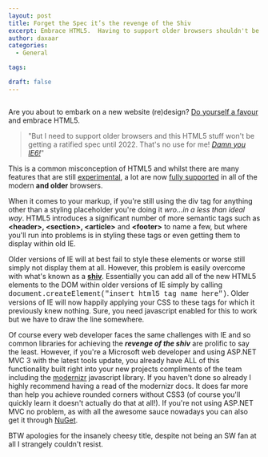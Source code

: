 ```yaml
---
layout: post
title: Forget the Spec it’s the revenge of the Shiv
excerpt: Embrace HTML5.  Having to support older browsers shouldn't be holding you back.
author: daxaar
categories:
  - General

tags:

draft: false
---
```

<p style="text-align:center;"><img src="http://frozenorange.files.wordpress.com/2011/11/111111_2302_forgetthesp13.png" alt="" />
    </p>

Are you about to embark on a new website (re)design?  <a href="http://net.tutsplus.com/tutorials/html-css-techniques/quick-tip-html5-features-you-should-be-using-right-now/">Do yourself a favour</a> and embrace HTML5. 

<blockquote>"But I need to support older browsers and this HTML5 stuff won't be getting a ratified spec until 2022.  That's no use for me!  <a href="http://www.ie6countdown.com/"><em>Damn you IE6!</em></a>"
</blockquote>

This is a common misconception of HTML5 and whilst there are many features that are still <a href="http://html5labs.interoperabilitybridges.com/">experimental</a>, a lot are now <a href="http://caniuse.com/">fully supported</a> in all of the modern <strong>and older</strong> browsers.

When it comes to your markup, if you're still using the div tag for anything other than a styling placeholder you're doing it <em>wro…in a less than ideal way</em>.  HTML5 introduces a significant number of more semantic tags such as <strong>&lt;header&gt;, &lt;section&gt;, &lt;article&gt;</strong> and <strong>&lt;footer&gt;</strong> to name a few, but where you'll run into problems is in styling these tags or even getting them to display within old IE.

Older versions of IE will at best fail to style these elements or worse still simply not display them at all.  However, this problem is easily overcome with what's known as a <a href="http://ejohn.org/blog/html5-shiv/"><strong>shiv</strong></a>.  Essentially you can add all of the new HTML5 elements to the DOM within older versions of IE simply by calling <span style="font-family:Courier New;">document.createElement("insert html5 tag name here")</span>.  Older versions of IE will now happily applying your CSS to these tags for which it previously knew nothing.  Sure, you need javascript enabled for this to work but we have to draw the line somewhere.

Of course every web developer faces the same challenges with IE and so common libraries for achieving the <strong><em>revenge of the shiv</em></strong> are prolific to say the least.  However, if you're a Microsoft web developer and using ASP.NET MVC 3 with the latest tools update, you already have ALL of this functionality built right into your new projects compliments of the team including the <a href="http://www.modernizr.com/">modernizr</a> javascript library.  If you haven't done so already I highly recommend having a read of the modernizr docs.  It does far more than help you achieve rounded corners without CSS3 (of course you'll quickly learn it doesn't actually do that at all!).  If you're not using ASP.NET MVC no problem, as with all the awesome sauce nowadays you can also get it through <a href="http://nuget.org/List/Packages/Modernizr">NuGet</a>.

BTW apologies for the insanely cheesy title, despite not being an SW fan at all I strangely couldn't resist.
